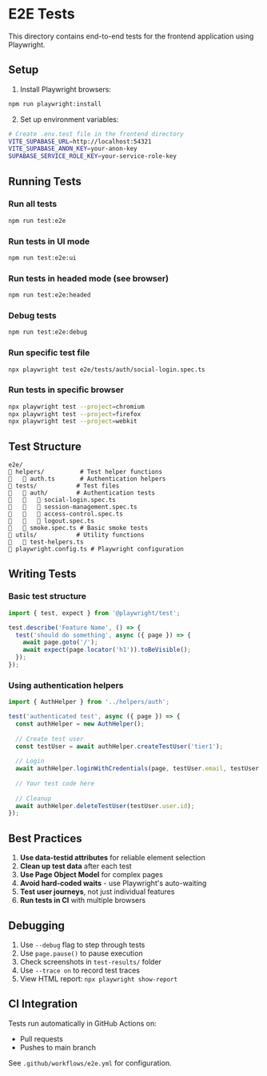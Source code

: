 # E2E Tests

This directory contains end-to-end tests for the frontend application using Playwright.

## Setup

1. Install Playwright browsers:
```bash
npm run playwright:install
```

2. Set up environment variables:
```bash
# Create .env.test file in the frontend directory
VITE_SUPABASE_URL=http://localhost:54321
VITE_SUPABASE_ANON_KEY=your-anon-key
SUPABASE_SERVICE_ROLE_KEY=your-service-role-key
```

## Running Tests

### Run all tests
```bash
npm run test:e2e
```

### Run tests in UI mode
```bash
npm run test:e2e:ui
```

### Run tests in headed mode (see browser)
```bash
npm run test:e2e:headed
```

### Debug tests
```bash
npm run test:e2e:debug
```

### Run specific test file
```bash
npx playwright test e2e/tests/auth/social-login.spec.ts
```

### Run tests in specific browser
```bash
npx playwright test --project=chromium
npx playwright test --project=firefox
npx playwright test --project=webkit
```

## Test Structure

```
e2e/
   helpers/          # Test helper functions
      auth.ts       # Authentication helpers
   tests/           # Test files
      auth/        # Authentication tests
         social-login.spec.ts
         session-management.spec.ts
         access-control.spec.ts
         logout.spec.ts
      smoke.spec.ts # Basic smoke tests
   utils/           # Utility functions
      test-helpers.ts
   playwright.config.ts # Playwright configuration
```

## Writing Tests

### Basic test structure
```typescript
import { test, expect } from '@playwright/test';

test.describe('Feature Name', () => {
  test('should do something', async ({ page }) => {
    await page.goto('/');
    await expect(page.locator('h1')).toBeVisible();
  });
});
```

### Using authentication helpers
```typescript
import { AuthHelper } from '../helpers/auth';

test('authenticated test', async ({ page }) => {
  const authHelper = new AuthHelper();
  
  // Create test user
  const testUser = await authHelper.createTestUser('tier1');
  
  // Login
  await authHelper.loginWithCredentials(page, testUser.email, testUser.password);
  
  // Your test code here
  
  // Cleanup
  await authHelper.deleteTestUser(testUser.user.id);
});
```

## Best Practices

1. **Use data-testid attributes** for reliable element selection
2. **Clean up test data** after each test
3. **Use Page Object Model** for complex pages
4. **Avoid hard-coded waits** - use Playwright's auto-waiting
5. **Test user journeys**, not just individual features
6. **Run tests in CI** with multiple browsers

## Debugging

1. Use `--debug` flag to step through tests
2. Use `page.pause()` to pause execution
3. Check screenshots in `test-results/` folder
4. Use `--trace on` to record test traces
5. View HTML report: `npx playwright show-report`

## CI Integration

Tests run automatically in GitHub Actions on:
- Pull requests
- Pushes to main branch

See `.github/workflows/e2e.yml` for configuration.